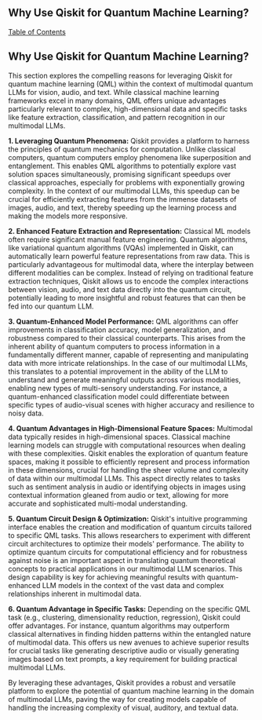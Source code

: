 ## Why Use Qiskit for Quantum Machine Learning?

[Table of Contents](#table-of-contents)

## Why Use Qiskit for Quantum Machine Learning?

This section explores the compelling reasons for leveraging Qiskit for quantum machine learning (QML) within the context of multimodal quantum LLMs for vision, audio, and text.  While classical machine learning frameworks excel in many domains, QML offers unique advantages particularly relevant to complex, high-dimensional data and specific tasks like feature extraction, classification, and pattern recognition in our multimodal LLMs.

**1. Leveraging Quantum Phenomena:** Qiskit provides a platform to harness the principles of quantum mechanics for computation.  Unlike classical computers, quantum computers employ phenomena like superposition and entanglement.  This enables QML algorithms to potentially explore vast solution spaces simultaneously, promising significant speedups over classical approaches, especially for problems with exponentially growing complexity.  In the context of our multimodal LLMs, this speedup can be crucial for efficiently extracting features from the immense datasets of images, audio, and text, thereby speeding up the learning process and making the models more responsive.

**2. Enhanced Feature Extraction and Representation:**  Classical ML models often require significant manual feature engineering. Quantum algorithms, like variational quantum algorithms (VQAs) implemented in Qiskit, can automatically learn powerful feature representations from raw data.  This is particularly advantageous for multimodal data, where the interplay between different modalities can be complex.  Instead of relying on traditional feature extraction techniques, Qiskit allows us to encode the complex interactions between vision, audio, and text data directly into the quantum circuit, potentially leading to more insightful and robust features that can then be fed into our quantum LLM.

**3. Quantum-Enhanced Model Performance:** QML algorithms can offer improvements in classification accuracy, model generalization, and robustness compared to their classical counterparts.  This arises from the inherent ability of quantum computers to process information in a fundamentally different manner, capable of representing and manipulating data with more intricate relationships. In the case of our multimodal LLMs, this translates to a potential improvement in the ability of the LLM to understand and generate meaningful outputs across various modalities, enabling new types of multi-sensory understanding.  For instance, a quantum-enhanced classification model could differentiate between specific types of audio-visual scenes with higher accuracy and resilience to noisy data.

**4. Quantum Advantages in High-Dimensional Feature Spaces:**  Multimodal data typically resides in high-dimensional spaces. Classical machine learning models can struggle with computational resources when dealing with these complexities. Qiskit enables the exploration of quantum feature spaces, making it possible to efficiently represent and process information in these dimensions, crucial for handling the sheer volume and complexity of data within our multimodal LLMs.  This aspect directly relates to tasks such as sentiment analysis in audio or identifying objects in images using contextual information gleaned from audio or text, allowing for more accurate and sophisticated multi-modal understanding.

**5. Quantum Circuit Design & Optimization:** Qiskit's intuitive programming interface enables the creation and modification of quantum circuits tailored to specific QML tasks.  This allows researchers to experiment with different circuit architectures to optimize their models' performance.  The ability to optimize quantum circuits for computational efficiency and for robustness against noise is an important aspect in translating quantum theoretical concepts to practical applications in our multimodal LLM scenarios.  This design capability is key for achieving meaningful results with quantum-enhanced LLM models in the context of the vast data and complex relationships inherent in multimodal data.

**6. Quantum Advantage in Specific Tasks:** Depending on the specific QML task (e.g., clustering, dimensionality reduction, regression), Qiskit could offer advantages.  For instance, quantum algorithms may outperform classical alternatives in finding hidden patterns within the entangled nature of multimodal data. This offers us new avenues to achieve superior results for crucial tasks like generating descriptive audio or visually generating images based on text prompts, a key requirement for building practical multimodal LLMs.


By leveraging these advantages, Qiskit provides a robust and versatile platform to explore the potential of quantum machine learning in the domain of multimodal LLMs, paving the way for creating models capable of handling the increasing complexity of visual, auditory, and textual data.


<a id='chapter-1-subchapter-3'></a>